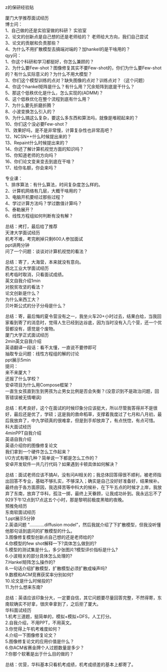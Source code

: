 z的保研经验贴

厦门大学推荐面试经历  
博士问：  
1、自己做的还是实验室做的科研？ 实验室  
2、论文的创新点是自己想的还是老师给的？ 老师给大方向，我们自己尝试  
3、论文的贡献和负责那些？  
4、为什么不用扩散模型去搞端对端的？加hankel的是干啥用的？  
qyy问：  
1、你这个科研和学习都挺好，你怎么兼顾的？  
2、为什么要Few-shot？图像修复其实不要Few-shot的，你们为什么要Few-shot的？有什么实际意义的？为什么不用大模型？  
3、你们这个模型训练的点对？缺失图像的点对？训练点对？（这个问题）  
4、你这个hankel矩阵是什么？有什么用？冗余矩阵到底是干什么？  
5、那这个低秩优化是什么，怎么实现的(ADMM)？  
6、这个低秩优化在整个流程到底有什么用？  
7、为什么要先折磨折腾？  
8、小波变换怎么引入的？  
9、为什么搞这么复杂，要这么多东西和算法吗，就像是堆砌起来的？  
10、你们这个没必要Few-shot？  
11、效果好吗，是不是非常慢，计算复杂性也非常高吧？  
12、NCSN++什么时候提出来的？  
13、Repaint什么时候提出来的？  
14、你还了解计算机视觉方面的知识吗？  
15、你知道老师的方向吗？  
16、你们论文变来变去到底在干啥？  
17、给你名额，你会来吗？  
  
专业课：  
1、排序算法：有什么算法，时间复杂度怎么样的。  
2、计算机网络有几层，大概干啥用的？  
3、电脑开机要经过那些过程？  
4、学过计算方法吗？学过数值计算吗？  
5、泰勒展开？  
6、线性方程组如何判断有没有解？  
  
总结：拷打，最后给了推荐  
天津大学面试经历  
机考不难，考完刷掉只剩600人参加面试  
ppt讲两分钟  
问了一个问题：谈谈对计算机视觉的看法？  
  
总结：寄了，大海营，本来就没有意向。  
西北工业大学面试经历  
机考临时取消，只看面试成绩。  
英文自我介绍1min  
对脱贫攻坚的看法？  
论文创新是什么？  
为什么来西工大？  
贝叶斯公式的分子分母是什么？  
  
总结：寄，最后悔的夏令营没有之一，我坐火车20+小时过去，结果白给，当我回家看到寄了的消息时，觉得人生已经到达谷底，因为当时没有入几个营，还一个优营都没有，感觉是个废物。  
厦门大学正式面试经历  
2min英文自我介绍  
英语翻译一段话：看不太懂，一直说不要停即可  
抽取专业问题：线性方程组的解的讨论  
ppt展示5min  
提问：  
来不来厦大？  
还报了什么学校？  
安卓项目为什么用Compose框架？  
一直生女孩直到生到男孩为止男女比例是否会失衡？(没意识到不是政治问题，回答错误被无情嘲讽)  
  
总结：机考良好，这个在面试的时候印象分应该挺大，所以尽管我答得并不是很好，最后还是优了，学硕；这是我的救命稻草，支撑着我度过了七月和八月初，最后我放弃了，中九学硕真的很难拿，但是到手却放弃了，有点恍惚，有点可惜。  
科大面试经历  
4minPPT自我介绍  
英语自我介绍  
英语介绍你的图像修复论文  
我们拿到一个硬件怎么工作起来？  
I/O方式有哪几种？简单说一下都是怎么工作的？  
安卓开发软件一共几行代码？如果遇到卡顿具体如何解决？  
  
总结：面试老师应该不搞AI，没有问AI相关的；我总体回答得很不顺利，被老师指出回答不专业，基础不够扎实，不够深入；确实是自己没好好准备好，结果候补。 最终由于各方面原因，我选择苦等中科大的候补，在下午五点的时候才上岸，我放弃了东南，放弃了华科，孤注一掷，最终上天眷顾，让我成功补到。我永远忘不了929下午12点到17点这五个小时，那是黎明前极度黑暗的夜晚。  
预推免经历  
东南软面试经历  
1.ppt展示5分钟  
2.英语问题 "…………diffusion model"，然后我就介绍了下扩散模型，但我没听懂他那句话到底问的扩散模型的什么。  
3.图像修复模型创新点自己想的还是老师给的?  
4.你模型的few shot解释一下?具体怎么做到的?  
5.模型的测试集是什么，多少张图片?模型评价指标是什么?  
6.小波相关的部分具体怎么处理的?  
7.Hankel矩阵怎么操作的?  
8.一句话介绍扩散模型，扩散模型必须扩散成噪声吗?  
9.数模和ACM竞赛获奖率分别如何?  
10.论文是什么时候投的?  
11.为什么想来东南?  
  
总结：英语应该印象分大，一定要自信，其它问题要尽量回答完整，不然得寄，东南软确实不好拿，很庆幸拿到了，之后拒了厦大。  
华科面试经历  
1.机考三道题，挺简单的，模拟+模拟+DFS，人工打分。  
2.自我介绍，不用PPT，不用英文。  
3.你觉得上午机考难度如何？  
4.介绍一下图像修复论文？  
5.图像修复论文的应用价值是什么？  
6.你ACM省赛金牌个人过题数量是多少？  
7.你那个软著是出于什么目的做的？  
  
总结：优营，华科基本只看机考成绩，机考成绩差的基本上都寄了。  


